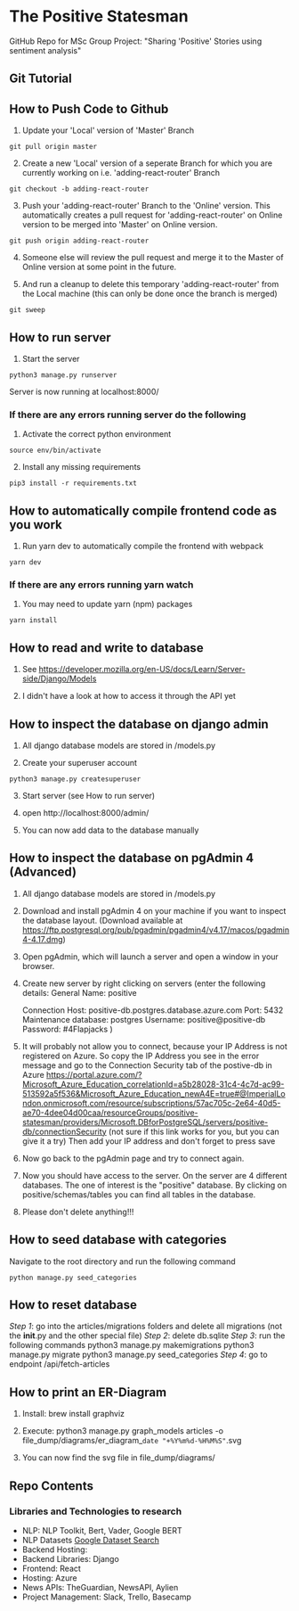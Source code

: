 # The Positive Statesman
GitHub Repo for MSc Group Project: "Sharing 'Positive' Stories using sentiment analysis"

## Git Tutorial
## How to Push Code to Github
1. Update your 'Local' version of 'Master' Branch
```
git pull origin master
```

2. Create a new 'Local' version of a seperate Branch for which you are currently working on i.e. 'adding-react-router' Branch
```
git checkout -b adding-react-router
```

3. Push your 'adding-react-router' Branch to the 'Online' version. This automatically creates a pull request for 'adding-react-router' on Online version to be merged into 'Master' on Online version.
```
git push origin adding-react-router
```

4. Someone else will review the pull request and merge it to the Master of Online version at some point in the future.

5. And run a cleanup to delete this temporary 'adding-react-router' from the Local machine (this can only be done once the branch is merged)
```
git sweep
```

## How to run server
1. Start the server
```
python3 manage.py runserver
```

Server is now running at localhost:8000/

### If there are any errors running server do the following

1. Activate the correct python environment
```
source env/bin/activate
```

2. Install any missing requirements
```
pip3 install -r requirements.txt
```

## How to automatically compile frontend code as you work
1. Run yarn dev to automatically compile the frontend with webpack
```
yarn dev
```

### If there are any errors running yarn watch
1. You may need to update yarn (npm) packages

```
yarn install
```

## How to read and write to database

1. See https://developer.mozilla.org/en-US/docs/Learn/Server-side/Django/Models

2. I didn't have a look at how to access it through the API yet

## How to inspect the database on django admin
1. All django database models are stored in <articles>/models.py

2. Create your superuser account
```
python3 manage.py createsuperuser
```

3. Start server (see How to run server)

4. open http://localhost:8000/admin/

5. You can now add data to the database manually

## How to inspect the database on pgAdmin 4 (Advanced)
1. All django database models are stored in <articles>/models.py

2. Download and install pgAdmin 4 on your machine if you want to inspect the database layout.
   (Download available at
   https://ftp.postgresql.org/pub/pgadmin/pgadmin4/v4.17/macos/pgadmin4-4.17.dmg)

3. Open pgAdmin, which will launch a server and open a window in your browser.

4. Create new server by right clicking on servers (enter the following details:
    General
        Name: positive
    
    Connection
        Host: positive-db.postgres.database.azure.com
        Port: 5432
        Maintenance database: postgres
        Username: positive@positive-db
        Password: #4Flapjacks
    )

5. It will probably not allow you to connect, because your IP Address is not
   registered on Azure. So copy the IP Address you see in the error message and
   go to the Connection Security tab of the postive-db in Azure
   https://portal.azure.com/?Microsoft_Azure_Education_correlationId=a5b28028-31c4-4c7d-ac99-513592a5f536&Microsoft_Azure_Education_newA4E=true#@ImperialLondon.onmicrosoft.com/resource/subscriptions/57ac705c-2e64-40d5-ae70-4dee04d00caa/resourceGroups/positive-statesman/providers/Microsoft.DBforPostgreSQL/servers/positive-db/connectionSecurity
   (not sure if this link works for you, but you can give it a try)
   Then add your IP address and don't forget to press save

6. Now go back to the pgAdmin page and try to connect again.

7. Now you should have access to the server. On the server are 4 different
   databases. The one of interest is the "positive" database. By clicking on
   positive/schemas/tables you can find all tables in the database.

8. Please don't delete anything!!!

## How to seed database with categories
Navigate to the root directory and run the following command 
```
python manage.py seed_categories
```

## How to reset database
*Step 1*: go into the articles/migrations folders and delete all migrations (not the __init__.py and the other special file)
*Step 2*: delete db.sqlite
*Step 3*: run the following commands
python3 manage.py makemigrations
python3 manage.py migrate
python3 manage.py seed_categories
*Step 4*: go to endpoint /api/fetch-articles

## How to print an ER-Diagram

1. Install: brew install graphviz

2. Execute: python3 manage.py graph_models articles -o file_dump/diagrams/er_diagram_`date "+%Y%m%d-%H%M%S"`.svg

3. You can now find the svg file in file_dump/diagrams/
## Repo Contents

### Libraries and Technologies to research
- NLP: NLP Toolkit, Bert, Vader, Google BERT
- NLP Datasets [Google Dataset Search](https://toolbox.google.com/datasetsearch/search?query=positive%20sentiment)
- Backend Hosting:
- Backend Libraries: Django
- Frontend: React
- Hosting: Azure
- News APIs: TheGuardian, NewsAPI, Aylien
- Project Management: Slack, Trello, Basecamp
